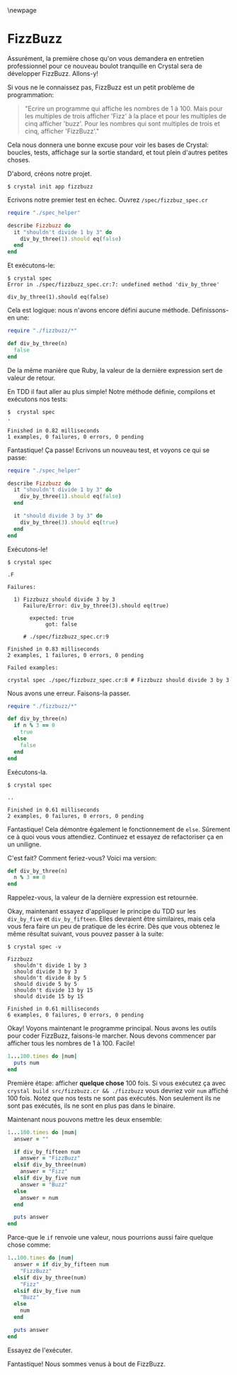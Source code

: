 \newpage

# FizzBuzz

Assurément, la première chose qu'on vous demandera en entretien professionnel
pour ce nouveau boulot tranquille en Crystal sera de développer FizzBuzz. Allons-y!

Si vous ne le connaissez pas, FizzBuzz est un petit problème de programmation:

> "Ecrire un programme qui affiche les nombres de 1 à 100. Mais pour les multiples de
> trois afficher 'Fizz' à la place et pour les multiples de cinq afficher 'buzz'.
> Pour les nombres qui sont multiples de trois et cinq, afficher 'FizzBuzz'."

Cela nous donnera une bonne excuse pour voir les bases de Crystal: boucles,
tests, affichage sur la sortie standard, et tout plein d'autres petites choses.

D'abord, créons notre projet.

    $ crystal init app fizzbuzz

Ecrivons notre premier test en échec. Ouvrez `/spec/fizzbuz_spec.cr`

```ruby
require "./spec_helper"

describe Fizzbuzz do
  it "shouldn't divide 1 by 3" do
    div_by_three(1).should eq(false)
  end
end
```

Et exécutons-le:

    $ crystal spec
    Error in ./spec/fizzbuzz_spec.cr:7: undefined method 'div_by_three'

    div_by_three(1).should eq(false)


Cela est logique: nous n'avons encore défini aucune méthode.
Définissons-en une:

```ruby
require "./fizzbuzz/*"

def div_by_three(n)
  false
end
```

De la même manière que Ruby, la valeur de la dernière expression sert de valeur de retour.

En TDD il faut aller au plus simple! Notre méthode définie, compilons et exécutons nos tests:

    $  crystal spec
    .

    Finished in 0.82 milliseconds
    1 examples, 0 failures, 0 errors, 0 pending


Fantastique! Ça passe! Ecrivons un nouveau test, et voyons ce qui se passe:

```ruby
require "./spec_helper"

describe Fizzbuzz do
  it "shouldn't divide 1 by 3" do
    div_by_three(1).should eq(false)
  end

  it "should divide 3 by 3" do
    div_by_three(3).should eq(true)
  end
end
```

Exécutons-le!

    $ crystal spec

    .F

    Failures:

      1) Fizzbuzz should divide 3 by 3
         Failure/Error: div_by_three(3).should eq(true)

           expected: true
                got: false

         # ./spec/fizzbuzz_spec.cr:9

    Finished in 0.83 milliseconds
    2 examples, 1 failures, 0 errors, 0 pending

    Failed examples:

    crystal spec ./spec/fizzbuzz_spec.cr:8 # Fizzbuzz should divide 3 by 3

Nous avons une erreur. Faisons-la passer.

```ruby
require "./fizzbuzz/*"

def div_by_three(n)
  if n % 3 == 0
    true
  else
    false
  end
end
```

Exécutons-la.

    $ crystal spec

    ..

    Finished in 0.61 milliseconds
    2 examples, 0 failures, 0 errors, 0 pending

Fantastique! Cela démontre également le fonctionnement de `else`.
Sûrement ce à quoi vous vous attendiez. Continuez et essayez
de refactoriser ça en un uniligne.

C'est fait? Comment feriez-vous? Voici ma version:

```ruby
def div_by_three(n)
  n % 3 == 0
end
```

Rappelez-vous, la valeur de la dernière expression est retournée.

Okay, maintenant essayez d'appliquer le principe du TDD sur
les `div_by_five` et `div_by_fifteen`.
Elles devraient être similaires, mais cela vous fera faire un peu de pratique
de les écrire. Dès que vous obtenez le même résultat suivant, vous pouvez passer à la suite:

    $ crystal spec -v

    Fizzbuzz
      shouldn't divide 1 by 3
      should divide 3 by 3
      shouldn't divide 8 by 5
      should divide 5 by 5
      shouldn't divide 13 by 15
      should divide 15 by 15

    Finished in 0.61 milliseconds
    6 examples, 0 failures, 0 errors, 0 pending

Okay! Voyons maintenant le programme principal.
Nous avons les outils pour coder FizzBuzz, faisons-le marcher.
Nous devons commencer par afficher tous les nombres de 1 à 100. Facile!

```ruby
1...100.times do |num|
  puts num
end
```

Première étape: afficher **quelque chose** 100 fois. Si vous exécutez ça avec
`crystal build src/fizzbuzz.cr && ./fizzbuzz` vous devriez voir `num` affiché
100 fois. Notez que nos tests ne sont pas exécutés. Non seulement ils ne sont pas exécutés,
ils ne sont en plus pas dans le binaire.

Maintenant nous pouvons mettre les deux ensemble:

```ruby
1...100.times do |num|
  answer = ""

  if div_by_fifteen num
    answer = "FizzBuzz"
  elsif div_by_three(num)
    answer = "Fizz"
  elsif div_by_five num
    answer = "Buzz"
  else
    answer = num
  end

  puts answer
end
```

Parce-que le `if` renvoie une valeur, nous pourrions aussi faire quelque chose comme:

```ruby
1..100.times do |num|
  answer = if div_by_fifteen num
    "FizzBuzz"
  elsif div_by_three(num)
    "Fizz"
  elsif div_by_five num
    "Buzz"
  else
    num
  end

  puts answer
end
```

Essayez de l'exécuter.

Fantastique! Nous sommes venus à bout de FizzBuzz.
